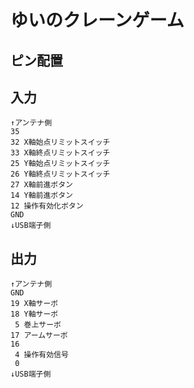 # ゆいのクレーンゲーム

## ピン配置

## 入力

```
↑アンテナ側
35
32 X軸始点リミットスイッチ
33 X軸終点リミットスイッチ
25 Y軸始点リミットスイッチ
26 Y軸終点リミットスイッチ
27 X軸前進ボタン
14 Y軸前進ボタン
12 操作有効化ボタン
GND
↓USB端子側
```

## 出力

```
↑アンテナ側
GND
19 X軸サーボ
18 Y軸サーボ
 5 巻上サーボ
17 アームサーボ
16
 4 操作有効信号
 0
↓USB端子側
```